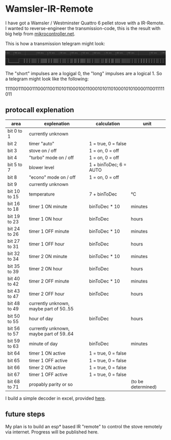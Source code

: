 # Wamsler-IR-Remote

I have got a Wamsler / Westminster Quattro 6 pellet stove with a IR-Remote. I wanted to reverse-engineer the transmission-code, this is the result with big help from [mikrocontroller.net](https://www.mikrocontroller.net/topic/511335#6560508).

This is how a transmission telegram might look:

![transmission-example](https://raw.githubusercontent.com/pascaltippelt/Wamsler-IR-Remote/main/2.PNG)

The "short" impulses are a logigal 0, the "long" impulses are a logical 1. So a telegram might look like the following:

111100111000111000110011010110001001100010101101000101010000110011111011

## protocall explenation

| area | explenation | calculation | unit |
| --- | --- | --- | --- |
| bit 0 to 1 | currently unknown | | |
| bit 2 | timer "auto" | 1 = true, 0 = false | |
| bit 3 | stove on / off | 1 = on, 0 = off | |
| bit 4 | "turbo" mode on / off | 1 = on, 0 = off | |
| bit 5 to 7 | blower level | 1 + binToDec; 6 = AUTO | |
| bit 8  | "econo" mode on / off | 1 = on, 0 = off | |
| bit 9 | currently unknown | | |
| bit 10 to 15 | temperature | 7 + binToDec | °C |
| bit 16 to 18 | timer 1 ON minute | binToDec * 10 | minutes|
| bit 19 to 23 | timer 1 ON hour | binToDec | hours |
| bit 24 to 26 | timer 1 OFF minute | binToDec * 10 | minutes|
| bit 27 to 31 | timer 1 OFF hour | binToDec | hours |
| bit 32 to 34 | timer 2 ON minute | binToDec * 10 | minutes|
| bit 35 to 39 | timer 2 ON hour | binToDec | hours |
| bit 40 to 42 | timer 2 OFF minute | binToDec * 10 | minutes|
| bit 43 to 47 | timer 2 OFF hour | binToDec | hours |
| bit 48 to 49 | currently unknown, maybe part of 50..55 | | |
| bit 50 to 55 | hour of day | binToDec | hours |
| bit 56 to 57 | currently unknown, maybe part of 59..64 | | |
| bit 59 to 63 | minute of day | binToDec | minutes |
| bit 64 | timer 1 ON active | 1 = true, 0 = false | |
| bit 65 | timer 1 OFF active | 1 = true, 0 = false | |
| bit 66 | timer 2 ON active | 1 = true, 0 = false | |
| bit 67 | timer 1 OFF active | 1 = true, 0 = false | |
| bit 68 to 71 | propably parity or so| | (to be determined) |

I build a simple decoder in excel, provided [here](https://github.com/pascaltippelt/Wamsler-IR-Remote/raw/main/IR-Decoder.xlsx).

## future steps

My plan is to build an esp* based IR "remote" to control the stove remotely via internet. Progress will be published here.

